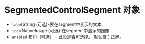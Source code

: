 # SegmentedControlSegment 对象

* ` label `String (可选)-要在segment中显示的文本.
* `icon` NativeImage (可选)-在segment中显示的图像.
* `enabled` 布尔（可选） - 此段是否可选择。 默认值：正确。
